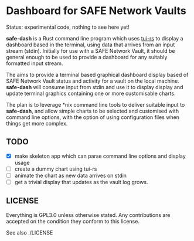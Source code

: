 # Dashboard for SAFE Network Vaults

Status: experimental code, nothing to see here yet!

**safe-dash** is a Rust command line program which uses [tui-rs](https://github.com/fdehau/tui-rs) to display a dashboard based in the terminal, using data that arrives from an input stream (stdin). Initially for use with a SAFE Network Vault, it should be general enough to be used to provide a dashboard for any suitably formatted input stream.

The aims to provide a terminal based graphical dashboard display based of SAFE Network Vault status and activity for a vault on the local machine. **safe-dash** will consume input from stdin and use it to display display and update terminal graphics containing one or more customisable charts.

The plan is to leverage *nix command line tools to deliver suitable input to **safe-dash**, and allow simple charts to be selected and customised with command line options, with the option of using configuration files when things get more complex.

## TODO
- [x] make skeleton app which can parse command line options and display usage
- [ ] create a dummy chart using tui-rs
- [ ] animate the chart as new data arrives on stdin
- [ ] get a trivial display that updates as the vault log grows.

## LICENSE

Everything is GPL3.0 unless otherwise stated. Any contributions are accepted on the condition they conform to this license.

See also ./LICENSE